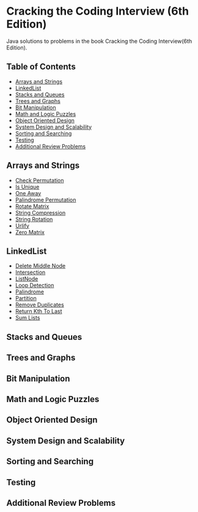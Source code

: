 # Cracking the Coding Interview (6th Edition)

Java solutions to problems in the book Cracking the Coding Interview(6th Edition). 

## Table of Contents

* [Arrays and Strings](#arrays-and-strings)
* [LinkedList](#linkedlist)
* [Stacks and Queues](#stacks-and-queues)
* [Trees and Graphs](#trees-and-graphs)
* [Bit Manipulation](#bit-manipulation)
* [Math and Logic Puzzles](#math-and-logic-puzzles)
* [Object Oriented Design](#object-oriented-design)
* [System Design and Scalability](#system-design-and-scalability)
* [Sorting and Searching](#sorting-and-searching)
* [Testing](#testing)
* [Additional Review Problems](#additional-review-problems)

## Arrays and Strings

- [Check Permutation](./src/chapter01ArraysAndStrings/CheckPermutation.java) <br />
- [Is Unique](./src/chapter01ArraysAndStrings/IsUnique.java) <br />
- [One Away](./src/chapter01ArraysAndStrings/OneAway.java) <br />
- [Palindrome Permutation](./src/chapter01ArraysAndStrings/PalindromePermutation.java) <br />
- [Rotate Matrix](./src/chapter01ArraysAndStrings/RotateMatrix.java) <br />
- [String Compression](./src/chapter01ArraysAndStrings/StringCompression.java) <br />
- [String Rotation](./src/chapter01ArraysAndStrings/StringRotation.java) <br />
- [Urlify](./src/chapter01ArraysAndStrings/Urlify.java) <br />
- [Zero Matrix](./src/chapter01ArraysAndStrings/ZeroMatrix.java) <br />

## LinkedList

- [Delete Middle Node](./src/chapter02LinkedList/DeleteMiddleNode.java) <br />
- [Intersection](./src/chapter02LinkedList/Intersection.java) <br />
- [ListNode](./src/chapter02LinkedList/ListNode.java) <br />
- [Loop Detection](./src/chapter02LinkedList/LoopDetection.java) <br />
- [Palindrome](./src/chapter02LinkedList/Palindrome.java) <br />
- [Partition](./src/chapter02LinkedList/Partition.java) <br />
- [Remove Duplicates](./src/chapter02LinkedList/RemoveDuplicates.java) <br />
- [Return Kth To Last](./src/chapter02LinkedList/ReturnKthToLast.java) <br />
- [Sum Lists](./src/chapter02LinkedList/SumLists.java) <br />

## Stacks and Queues

## Trees and Graphs

## Bit Manipulation

## Math and Logic Puzzles

## Object Oriented Design

## System Design and Scalability

## Sorting and Searching

## Testing

## Additional Review Problems
